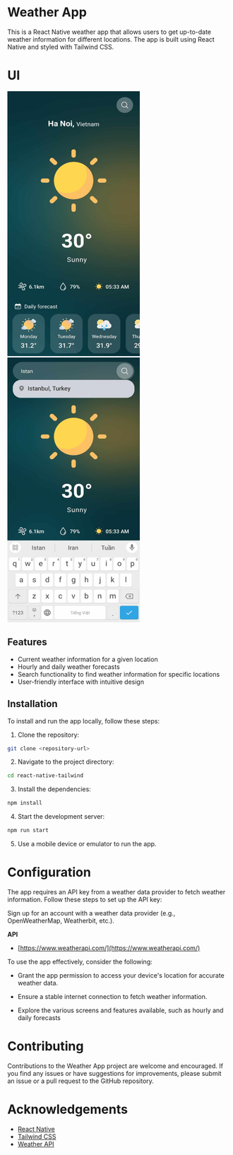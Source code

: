 # Weather App

This is a React Native weather app that allows users to get up-to-date weather information for different locations. The app is built using React Native and styled with Tailwind CSS.

# UI
<img src="weather.jpg" alt="Image" width="300" height="600">
<img src="weather-2-1.jpg" alt="Image" width="300" height="600">

## Features

- Current weather information for a given location
- Hourly and daily weather forecasts
- Search functionality to find weather information for specific locations
- User-friendly interface with intuitive design


## Installation

To install and run the app locally, follow these steps:

1. Clone the repository:

```bash
git clone <repository-url>
```
2. Navigate to the project directory:

```bash
cd react-native-tailwind
```
3. Install the dependencies:

```bash
npm install
```
4. Start the development server:

```bash
npm run start
```

5. Use a mobile device or emulator to run the app.
   
# Configuration
The app requires an API key from a weather data provider to fetch weather information. Follow these steps to set up the API key:

Sign up for an account with a weather data provider (e.g., OpenWeatherMap, Weatherbit, etc.).

**API**

- [https://www.weatherapi.com/](https://www.weatherapi.com/)

To use the app effectively, consider the following:

- Grant the app permission to access your device's location for accurate weather data.

- Ensure a stable internet connection to fetch weather information.

- Explore the various screens and features available, such as hourly and daily forecasts
  
# Contributing
Contributions to the Weather App project are welcome and encouraged. If you find any issues or have suggestions for improvements, please submit an issue or a pull request to the GitHub repository.

# Acknowledgements

- [React Native](https://reactnative.dev/)
- [Tailwind CSS](https://tailwindcss.com/)
- [Weather API](https://www.weatherapi.com/)
